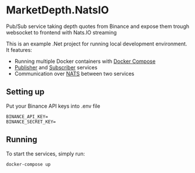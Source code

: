 # MarketDepth.NatsIO

Pub/Sub service taking depth quotes from Binance and expose them trough websocket to frontend with Nats.IO streaming

This is an example .Net project for running local development environment. It features:

* Running multiple Docker containers with [Docker Compose](https://docs.docker.com/compose)
* [Publisher](publisher/main.go) and [Subscriber](subscriber/main.go) services
* Communication over [NATS](https://nats.io/) between two services

## Setting up

Put your Binance API keys into .env file

```
BINANCE_API_KEY=
BINANCE_SECRET_KEY=
```

## Running

To start the services, simply run:

```
docker-compose up
```

